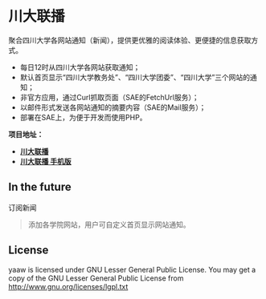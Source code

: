 川大联播
========
聚合四川大学各网站通知（新闻），提供更优雅的阅读体验、更便捷的信息获取方式。

* 每日12时从四川大学各网站获取通知；
* 默认首页显示“四川大学教务处”、“四川大学团委”、“四川大学”三个网站的通知；
* 非官方应用，通过Curl抓取页面（SAE的FetchUrl服务）；
* 以邮件形式发送各网站通知的摘要内容（SAE的Mail服务）；
* 部署在SAE上，为便于开发而使用PHP。

**项目地址：**
* **[川大联播](http://iscu.sinaapp.com/)**
* **[川大联播 手机版](http://iscu.sinaapp.com/m)**

In the future
-------------
订阅新闻
> 添加各学院网站，用户可自定义首页显示网站通知。


License
-------
yaaw is licensed under GNU Lesser General Public License.
You may get a copy of the GNU Lesser General Public License from http://www.gnu.org/licenses/lgpl.txt